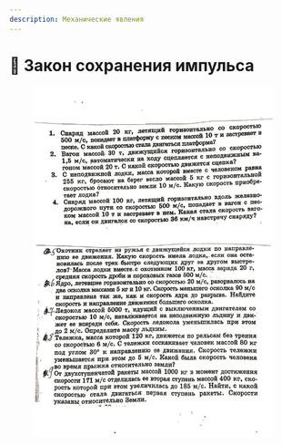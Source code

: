 ```yaml
---
description: Механические явления
---
```


# 📗 Закон сохранения импульса

<figure><img src="../../../.gitbook/assets/photo_2023-12-01_18-29-49.jpg" alt=""><figcaption></figcaption></figure>
